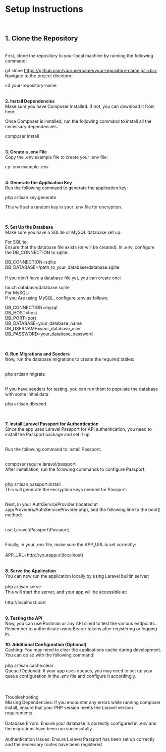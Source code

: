 <h1>Setup Instructions</h1><br>
<h2>1. Clone the Repository</h2><br>
First, clone the repository to your local machine by running the following command:<br>

git clone https://github.com/yourusername/your-repository-name.git.<br><br>
Navigate to the project directory:<br>

cd your-repository-name<br><br><br>
<b>2. Install Dependencies</b><br>
Make sure you have Composer installed. If not, you can download it from here.<br>

Once Composer is installed, run the following command to install all the necessary dependencies:<br>

composer install<br><br><br>
<b>3. Create a .env File</b><br>
Copy the .env.example file to create your .env file:<br>

cp .env.example .env<br><br><br>
<b>4. Generate the Application Key</b><br>
Run the following command to generate the application key:<br>

php artisan key:generate<br>

This will set a random key in your .env file for encryption.<br><br><br>

<b>5.  Set Up the Database</b><br>
Make sure you have a SQLite or MySQL database set up.<br>

For SQLite:<br>
Ensure that the database file exists (or will be created). In .env, configure the DB_CONNECTION to sqlite:<br>

DB_CONNECTION=sqlite<br>
DB_DATABASE=/path_to_your_database/database.sqlite<br><br>
If you don’t have a database file yet, you can create one:<br>


touch database/database.sqlite<br>
For MySQL:<br>
If you Are using MySQL, configure .env as follows:<br>

DB_CONNECTION=mysql<br>
DB_HOST=host<br>
DB_PORT=port<br>
DB_DATABASE=your_database_name<br>
DB_USERNAME=your_database_user<br>
DB_PASSWORD=your_database_password<br><br><br>

<b>6.  Run Migrations and Seeders</b><br>
Now, run the database migrations to create the required tables:<br><br>

php artisan migrate<br><br>

If you have seeders for testing, you can run them to populate the database with some initial data:<br>


php artisan db:seed<br><br><br>

<b>7. Install Laravel Passport for Authentication</b><br>
Since the app uses Laravel Passport for API authentication, you need to install the Passport package and set it up.<br><br>

Run the following command to install Passport:<br><br>

composer require laravel/passport<br>
After installation, run the following commands to configure Passport:<br><br>

php artisan passport:install<br>
This will generate the encryption keys needed for Passport.<br><br>

Next, in your AuthServiceProvider (located at app/Providers/AuthServiceProvider.php), add the following line to the boot() method:<br><br>

use Laravel\Passport\Passport;<br><br>

Finally, in your .env file, make sure the APP_URL is set correctly:<br>
<br>
APP_URL=http://yourappurl(localhost)<br><br><br>
<b>8. Serve the Application</b><br>
You can now run the application locally by using Laravel builtin server:<br>
<br>
php artisan serve<br>
This will start the server, and your app will be accessible at:<br>
<br>
http://localhost:port<br><br><br>
<b>9. Testing the API</b><br>
Now, you can use Postman or any API client to test the various endpoints. Remember to authenticate using Bearer tokens after registering or logging in.<br>
<br>
<b>10. Additional Configuration (Optional)</b><br>
Caching: You may need to clear the applications cache during development. You can do so with the following command:<br>
<br>
php artisan cache:clear<br>
Queue (Optional): If your app uses queues, you may need to set up your queue configuration in the .env file and configure it accordingly.<br>
<br><br><br>
Troubleshooting<br>
Missing Dependencies: If you encounter any errors while running composer install, ensure that your PHP version meets the Laravel version requirements.<br>
<br>
Database Errors: Ensure your database is correctly configured in .env and the migrations have been run successfully.<br>
<br>
Authentication Issues: Ensure Laravel Passport has been set up correctly and the necessary routes have been registered<br>
